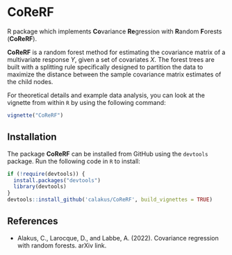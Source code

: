 # CoReRF
R package which implements **Co**variance **Re**gression with **R**andom **F**orests (**CoReRF**).

**CoReRF** is a random forest method for estimating the covariance matrix of a multivariate response *Y*, given a set of covariates *X*. The forest trees are built with a splitting rule specifically designed to partition the data to maximize the distance between the sample covariance matrix estimates of the child nodes.

For theoretical details and example data analysis, you can look at the vignette from within `R` by using the following command:

```R
vignette("CoReRF")
```

## Installation
The package **CoReRF** can be installed from GitHub using the `devtools` package. Run the following code in `R` to install:

```R
if (!require(devtools)) {
  install.packages("devtools")
  library(devtools)
}
devtools::install_github('calakus/CoReRF', build_vignettes = TRUE)
```   
## References

- Alakus, C., Larocque, D., and Labbe, A. (2022). Covariance regression with random forests. arXiv link.

